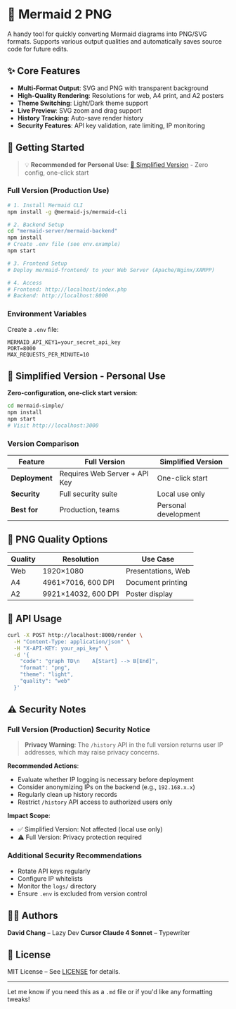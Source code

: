 # 🎨 Mermaid 2 PNG

A handy tool for quickly converting Mermaid diagrams into PNG/SVG formats. Supports various output qualities and automatically saves source code for future edits.

## ✨ Core Features

* **Multi-Format Output**: SVG and PNG with transparent background
* **High-Quality Rendering**: Resolutions for web, A4 print, and A2 posters
* **Theme Switching**: Light/Dark theme support
* **Live Preview**: SVG zoom and drag support
* **History Tracking**: Auto-save render history
* **Security Features**: API key validation, rate limiting, IP monitoring

## 🚀 Getting Started

> 💡 **Recommended for Personal Use**: [🎯 Simplified Version](#-simplified-version---personal-use) - Zero config, one-click start

### Full Version (Production Use)

```bash
# 1. Install Mermaid CLI
npm install -g @mermaid-js/mermaid-cli

# 2. Backend Setup
cd "mermaid-server/mermaid-backend"
npm install
# Create .env file (see env.example)
npm start

# 3. Frontend Setup
# Deploy mermaid-frontend/ to your Web Server (Apache/Nginx/XAMPP)

# 4. Access
# Frontend: http://localhost/index.php
# Backend: http://localhost:8000
```

### Environment Variables

Create a `.env` file:

```env
MERMAID_API_KEY1=your_secret_api_key
PORT=8000
MAX_REQUESTS_PER_MINUTE=10
```

## 🎯 Simplified Version - Personal Use

**Zero-configuration, one-click start version**:

```bash
cd mermaid-simple/
npm install
npm start
# Visit http://localhost:3000
```

### Version Comparison

| Feature        | Full Version                  | Simplified Version   |
| -------------- | ----------------------------- | -------------------- |
| **Deployment** | Requires Web Server + API Key | One-click start      |
| **Security**   | Full security suite           | Local use only       |
| **Best for**   | Production, teams             | Personal development |

## 🎨 PNG Quality Options

| Quality | Resolution          | Use Case           |
| ------- | ------------------- | ------------------ |
| Web     | 1920×1080           | Presentations, Web |
| A4      | 4961×7016, 600 DPI  | Document printing  |
| A2      | 9921×14032, 600 DPI | Poster display     |

## 🔧 API Usage

```bash
curl -X POST http://localhost:8000/render \
  -H "Content-Type: application/json" \
  -H "X-API-KEY: your_api_key" \
  -d '{
    "code": "graph TD\n    A[Start] --> B[End]",
    "format": "png",
    "theme": "light",
    "quality": "web"
  }'
```

## ⚠️ Security Notes

### Full Version (Production) Security Notice

> **Privacy Warning**: The `/history` API in the full version returns user IP addresses, which may raise privacy concerns.

**Recommended Actions**:

* Evaluate whether IP logging is necessary before deployment
* Consider anonymizing IPs on the backend (e.g., `192.168.x.x`)
* Regularly clean up history records
* Restrict `/history` API access to authorized users only

**Impact Scope**:

* ✅ Simplified Version: Not affected (local use only)
* ⚠️ Full Version: Privacy protection required

### Additional Security Recommendations

* Rotate API keys regularly
* Configure IP whitelists
* Monitor the `logs/` directory
* Ensure `.env` is excluded from version control

## 👨‍💻 Authors

**David Chang** – Lazy Dev
**Cursor Claude 4 Sonnet** – Typewriter

## 📄 License

MIT License – See [LICENSE](LICENSE) for details.

---

Let me know if you need this as a `.md` file or if you'd like any formatting tweaks!
